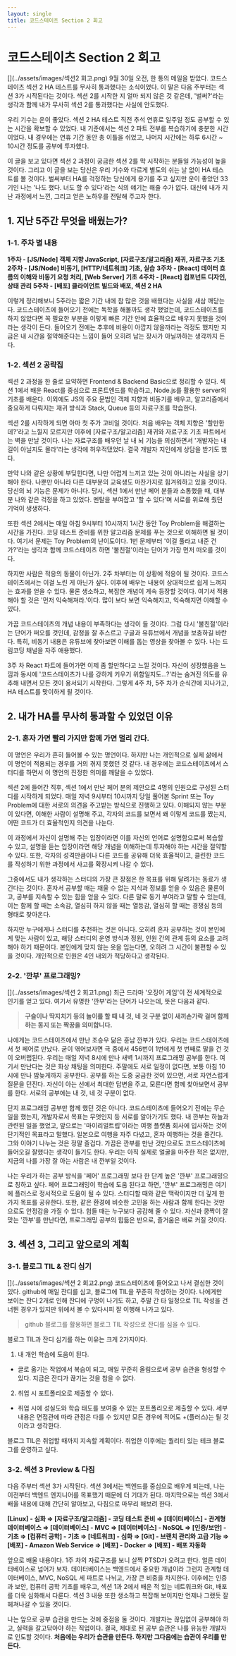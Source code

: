 ```yaml
---
layout: single
title: 코드스테이츠 Section 2 회고
---
```

# 코드스테이츠 Section 2 회고
[](../assets/images/섹션2 회고.png)
9월 30일 오전, 한 통의 메일을 받았다. 코드스테이츠 섹션 2 HA 테스트를 무사히 통과했다는 소식이었다. 이 말은 다음 주부터는 섹션 3가 시작된다는 것이다. 섹션 2를 시작한 지 얼마 되지 않은 것 같은데, '벌써?'라는 생각과 함께 내가 무사히 섹션 2를 통과했다는 사실에 안도했다. 

우리 기수는 운이 좋았다. 섹션 2 HA 테스트 직전 추석 연휴로 일주일 정도 공부할 수 있는 시간을 확보할 수 있었다. 내 기준에서는 섹션 2 파트 전부를 복습하기에 충분한 시간이었다. 내 경우에는 연휴 기간 동안 총 이틀을 쉬었고, 나머지 시간에는 하루 6시간 ~ 10시간 정도를 공부에 투자했다.

이 글을 보고 있다면 섹션 2 과정이 궁금한 섹션 2를 막 시작하는 분들일 가능성이 높을 것이다. 그리고 이 글을 보는 당신은 우리 기수와 다르게 별도의 쉬는 날 없이 HA 테스트를 볼 것이다. 벌써부터 HA를 걱정하는 당신에게 용기를 주고 싶지만 운이 좋았던 33기인 나는 '나도 했다. 너도 할 수 있다'라는 식의 얘기는 해줄 수가 없다. 대신에 내가 지난 과정에서 느낀, 그리고 얻은 노하우를 전달해 주고자 한다.

## 1. 지난 5주간 무엇을 배웠는가?

### 1-1. 주차 별 내용

**1주차 - [JS/Node] 객체 지향 JavaScript, [자료구조/알고리즘] 재귀, 자료구조 기초**
**2주차 - [JS/Node] 비동기, [HTTP/네트워크] 기초, 실습**
**3주차 - [React] 데이터 흐름의 이해와 비동기 요청 처리, [Web Server] 기초**
**4주차 - [React] 컴포넌트 디자인, 상태 관리**
**5주차 - [배포] 클라이언트 빌드와 배포, 섹션 2 HA**

이렇게 정리해보니 5주라는 짧은 기간 내에 참 많은 것을 배웠다는 사실을 새삼 깨닫는다. 코드스테이츠에 들어오기 전에는 독학을 해볼까도 생각 했었는데, 코드스테이츠를 하지 않았다면 꼭 필요한 부분을 이렇게 빠른 기간 안에 효율적으로 배우지 못했을 것이라는 생각이 든다. 들어오기 전에는 추후에 비용이 아깝지 않을까라는 걱정도 했지만 지금은 내 시간을 절약해준다는 느낌이 들어 오히려 남는 장사가 아닐까하는 생각까지 든다.

### 1-2. 섹션 2 공략집

섹션 2 과정을 한 줄로 요약하면 Frontend & Backend Basic으로 정리할 수 있다. 섹션 1에서 배운 React를 중심으로 프론트엔드를 학습하고, Node.js를 활용한 server의 기초를 배운다. 이외에도 JS의 주요 문법인 객체 지향과 비동기를 배우고, 알고리즘에서 중요하게 다뤄지는 재귀 방식과 Stack, Queue 등의 자료구조를 학습한다.

섹션 2를 시작하게 되면 아마 첫 주가 고비일 것이다. 처음 배우는 객체 지향은 '할만한데?'라고 느낄지 모르지만 이후에 [자료구조/알고리즘] 재귀와 자료구조 기초 파트에서는 벽을 만날 것이다. 나는 자료구조를 배우던 날 내 뇌 기능을 의심하면서 '개발자는 내 길이 아닐지도 몰라'라는 생각에 허우적댔었다. 결국 개발자 지인에게 상담을 받기도 했다.

만약 나와 같은 상황에 부딪힌다면, 나만 어렵게 느끼고 있는 것이 아니라는 사실을 상기해야 한다. 나뿐만 아니라 다른 대부분의 교육생도 마찬가지로 힘겨워하고 있을 것이다. 당신의 뇌 기능은 문제가 아니다. 당시, 섹션 1에서 만난 페어 분들과 소통했을 때, 대부분 나와 같은 걱정을 하고 있었다. 멘탈을 부여잡고 '할 수 있다'며 서로를 위로해 줬던 기억이 생생하다.

또한 섹션 2에서는 매일 아침 9시부터 10시까지 1시간 동안 Toy Problem을 해결하는 시간을 가진다. 코딩 테스트 준비를 위한 알고리즘 문제를 푸는 것으로 이해하면 될 것이다. 여기서 문제는 Toy Problem의 난이도이다. 1번 문제부터 '이걸 풀라고 내준 건가?'라는 생각과 함께 코드스테이츠 하면 '불친절'이라는 단어가 가장 먼저 떠오를 것이다.

하지만 사람은 적응의 동물이 아닌가. 2주 차부터는 이 상황에 적응이 될 것이다. 코드스테이츠에서는 이걸 노린 게 아닌가 싶다. 이후에 배우는 내용이 상대적으로 쉽게 느껴지는 효과를 얻을 수 있다. 물론 생소하고, 복잡한 개념이 계속 등장할 것이다. 여기서 적용해야 할 것은 '먼저 익숙해져라.'이다. 많이 보다 보면 익숙해지고, 익숙해지면 이해할 수 있다.

가끔 코드스테이츠의 개념 내용이 부족하다는 생각이 들 것이다. 그럼 다시 '불친절'이라는 단어가 떠오를 것인데, 감정을 잘 추스르고 구글과 유튜브에서 개념을 보충하길 바란다. 특히, 비동기 내용은 유튜브에 찾아보면 이해를 돕는 영상을 찾아볼 수 있다. 나는 드림코딩 채널을 자주 애용했다.

3주 차 React 파트에 들어가면 이제 좀 할만하다고 느낄 것이다. 자신이 성장했음을 느낌과 동시에 '코드스테이츠가 나를 강하게 키우기 위함일지도...?'라는 숨겨진 의도를 유추해 내면서 모든 것이 용서되기 시작한다. 그렇게 4주 차, 5주 차가 순식간에 지나가고, HA 테스트를 맞이하게 될 것이다.

## 2. 내가 HA를 무사히 통과할 수 있었던 이유

### 2-1. 혼자 가면 빨리 가지만 함께 가면 멀리 간다.

이 명언은 우리가 흔히 들어볼 수 있는 명언이다. 하지만 나는 개인적으로 실제 삶에서 이 명언이 적용되는 경우를 거의 겪지 못했던 것 같다. 내 경우에는 코드스테이츠에서 스터디를 하면서 이 명언의 진정한 의미를 깨달을 수 있었다.

섹션 2에 들어간 직후, 섹션 1에서 만난 페어 분의 제안으로 4명의 인원으로 구성된 스터디를 시작하게 되었다. 매일 저녁 9시부터 10시까지 당일 풀어본 Sprint 또는 Toy Problem에 대한 서로의 의견을 주고받는 방식으로 진행하고 있다. 이해되지 않는 부분이 있다면, 이해한 사람이 설명해 주고, 각자의 코드를 보면서 왜 이렇게 코드를 짰는지, 어떤 코드가 더 효율적인지 의견을 나눈다.

이 과정에서 자신이 설명해 주는 입장이라면 이를 자신의 언어로 설명함으로써 복습할 수 있고, 설명을 듣는 입장이라면 해당 개념을 이해하는데 투자해야 하는 시간을 절약할 수 있다. 또한, 각자의 성격만큼이나 다른 코드를 공유해 더욱 효율적이고, 클린한 코드를 작성하기 위한 과정에서 사고를 확장시켜 나갈 수 있다.

그중에서도 내가 생각하는 스터디의 가장 큰 장점은 한 목표를 위해 달려가는 동료가 생긴다는 것이다. 혼자서 공부할 때는 채울 수 없는 지식과 정보를 얻을 수 있음은 물론이고, 공부를 지속할 수 있는 힘을 얻을 수 있다. 다른 말로 동기 부여라고 말할 수 있는데, 이는 함께 할 때는 소속감, 열심히 하지 않을 때는 열등감, 열심히 할 때는 경쟁심 등의 형태로 찾아온다.

하지만 누구에게나 스터디를 추천하는 것은 아니다. 오히려 혼자 공부하는 것이 본인에게 맞는 사람이 있고, 해당 스터디의 운영 방식과 정원, 인원 간의 관계 등의 요소를 고려해야 하기 때문이다. 본인에게 맞지 않는 옷을 입는다면, 오히려 그 시간이 불편할 수 있을 것이다. 개인적으로 인원은 4인 내외가 적당하다고 생각된다.

### 2-2. '깐부' 프로그래밍?
[](../assets/images/섹션 2 회고1.png)
최근 드라마 '오징어 게임'이 전 세계적으로 인기를 얻고 있다. 여기서 유명한 '깐부'라는 단어가 나오는데, 뜻은 다음과 같다.

> **구슬이나 딱지치기 등의 놀이를 할 때 내 것, 네 것 구분 없이 새끼손가락 걸며 함께하는 동지 또는 짝꿍을 의미합니다.**
> 

나에게는 코드스테이츠에서 만난 조승우 닮은 훈남 깐부가 있다. 우리는 코드스테이츠에서 첫 페어로 만났다. 굳이 엮어보자면 극 중에서 456번이 1번에게 첫 번째로 말을 건 것이 오버랩된다. 우리는 매일 저녁 8시에 만나 새벽 1시까지 프로그래밍 공부를 한다. 여기서 만난다는 것은 화상 채팅을 의미한다. 주말에도 서로 일정이 없다면, 보통 아침 10시에 만나 밤늦게까지 공부한다. 공부를 하는 도중 궁금한 것이 있으면, 서로 자연스럽게 질문을 던진다. 자신이 아는 선에서 최대한 답변을 주고, 모른다면 함께 찾아보면서 공부를 한다. 서로의 공부에는 내 것, 네 것 구분이 없다.

단지 프로그래밍 공부만 함께 했던 것은 아니다. 코드스테이츠에 들어오기 전에는 무슨 일을 했는지, 개발자로서 목표는 무엇인지 등 서로를 알아가기도 했다. 내 깐부는 하늘과 관련된 일을 했었고, 앞으로는 '마이리얼트립'이라는 여행 플랫폼 회사에 입사하는 것이 단기적인 목표라고 말했다. 일본으로 여행을 자주 다녔고, 혼자 여행하는 것을 즐긴다. 그와 이야기 나누는 것은 정말 즐겁다. 가끔은 깐부를 만난 것만으로도 코드스테이츠에 들어오길 잘했다는 생각이 들기도 한다. 우리는 아직 실제로 얼굴을 마주한 적은 없지만, 지금의 나를 가장 잘 아는 사람은 내 깐부일 것이다. 

나는 우리가 하는 공부 방식을 '페어' 프로그래밍 보다 한 단계 높은 '깐부' 프로그래밍으로 칭하고 싶다. 페어 프로그래밍이 학습에 도움 된다고 하면, '깐부' 프로그래밍은 여기에 플러스로 정서적으로 도움이 될 수 있다. 스터디할 때와 같은 맥락이지만 더 깊게 한 가지 목표를 공유한다. 또한, 같은 환경에 비슷한 고민을 하는 사람과 함께 한다는 것만으로도 안정감을 가질 수 있다. 힘들 때는 누구보다 공감해 줄 수 있다. 자신과 쿵짝이 잘 맞는 '깐부'를 만난다면, 프로그래밍 공부의 힘듦은 반으로, 즐거움은 배로 커질 것이다.

## 3. 섹션 3, 그리고 앞으로의 계획

### 3-1. 블로그 TIL & 잔디 심기
[](../assets/images/섹션 2 회고2.png)
코드스테이츠에 들어오고 나서 결심한 것이 있다. github에 매일 잔디를 심고, 블로그에 TIL을 꾸준히 작성하는 것이다. 나에게만 보이는 잔디 2개로 인해 잔디에 구멍이 나기도 하고, 주말 간 타 일정으로 TIL 작성을 건너뛴 경우가 있지만 위에서 볼 수 있다시피 잘 이행해 나가고 있다. 

> github 블로그를 활용하면 블로그 TIL 작성으로 잔디를 심을 수 있다.
> 

블로그 TIL과 잔디 심기를 하는 이유는 크게 2가지이다.

1. 내 개인 학습에 도움이 된다.
- 글로 옮기는 작업에서 복습이 되고, 매일 꾸준히 올림으로써 공부 습관을 형성할 수 있다. 지금은 잔디가 끊기는 것을 참을 수 없다.

2. 취업 시 포트폴리오로 제출할 수 있다.
- 취업 시에 성실도와 학습 태도를 보여줄 수 있는 포트폴리오로 제출할 수 있다. 세부 내용은 면접관에 따라 관점은 다를 수 있지만 모든 경우에 적어도 +(플러스)는 될 것이라고 생각한다.

블로그 TIL은 취업할 때까지 지속할 계획이다. 취업한 이후에는 퀄리티 있는 테크 블로그를 운영하고 싶다.

### 3-2. 섹션 3 Preview & 다짐

다음 주부터 섹션 3가 시작된다. 섹션 3에서는 백엔드를 중심으로 배우게 되는데, 나는 이전부터 백엔드 엔지니어를 목표했기 때문에 더 기대가 된다. 마지막으로는 섹션 3에서 배울 내용에 대해 간단히 알아보고, 다짐으로 마무리 해보려 한다.

**[Linux] - 심화 ⇒ [자료구조/알고리즘] - 코딩 테스트 준비 ⇒ [데이터베이스] - 관계형 데이터베이스  ⇒ [데이터베이스] - MVC  ⇒ [데이터베이스] - NoSQL ⇒ [인증/보안] - 기초 ⇒ [컴퓨터 공학] - 기초 ⇒ [네트워크] - 심화 ⇒ [Git] - 브랜치 관리와 고급 기능 ⇒ [배포] - Amazon Web Service ⇒ [배포] - Docker ⇒ [배포] - 배포 자동화**

앞으로 배울 내용이다. 1주 차의 자료구조를 보니 살짝 PTSD가 오려고 한다. 얼른 데이터베이스로 넘어가 보자. 데이터베이스는 백엔드에서 중요한 개념이라 그런지 관계형 데이터베이스, MVC, NoSQL 세 파트로 나뉘고, 가장 큰 비중을 차지한다. 이후에는 인증과 보안, 컴퓨터 공학 기초를 배우고, 섹션 1과 2에서 배운 적 있는 네트워크와 Git, 배포를 더욱 심화해서 다룬다. 섹션 3 내용 또한 생소하고 복잡해 보이지만 언제나 그랬듯 잘 헤쳐나갈 수 있을 것이다.

나는 앞으로 공부 습관을 만드는 것에 중점을 둘 것이다. 개발자는 끊임없이 공부해야 하고, 실력을 갈고닦아야 하는 직업이다. 결국, 제대로 된 공부 습관은 나를 유능한 개발자로 인도할 것이다. **처음에는 우리가 습관을 만든다. 하지만 그다음에는 습관이 우리를 만든다.**
